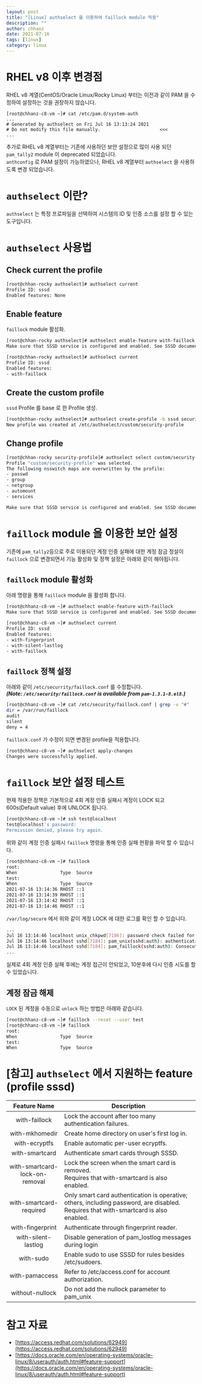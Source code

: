 ```yaml
---
layout: post
title: "[Linux] authselect 을 이용하여 faillock module 적용"
description: ""
author: chhanz
date: 2021-07-16
tags: [linux]
category: linux
---
```

   
# RHEL v8 이후 변경점
RHEL v8 계열(CentOS/Oracle Linux/Rocky Linux) 부터는 이전과 같이 PAM 을 수정하여 설정하는 것을 권장하지 않습니다.   
   
```console
[root@chhanz-c8-vm ~]# cat /etc/pam.d/system-auth 
...
# Generated by authselect on Fri Jul 16 13:13:24 2021
# Do not modify this file manually.                      <<<
...
```
   
추가로 RHEL v8 계열부터는 기존에 사용하던 보안 설정으로 많이 사용 되던 `pam_tally2` module 이 deprecated 되었습니다.     
`anthconfig` 로 PAM 설정이 가능하였으나, RHEL v8 계열부터 `authselect` 을 사용하도록 변경 되었습니다.   
   
# `authselect` 이란?
`authselect` 는 특정 프로파일을 선택하여 시스템의 ID 및 인증 소스를 설정 할 수 있는 도구입니다.   
   
# `authselect` 사용법
## Check current the profile
```bash
[root@chhan-rocky authselect]# authselect current 
Profile ID: sssd
Enabled features: None
```
   
## Enable feature 
`faillock` module 활성화.   
```bash
[root@chhan-rocky authselect]# authselect enable-feature with-faillock 
Make sure that SSSD service is configured and enabled. See SSSD documentation for more information.

[root@chhan-rocky authselect]# authselect current 
Profile ID: sssd
Enabled features:
- with-faillock
```
   
## Create the custom profile
`sssd` Profile 를 base 로 한 Profile 생성.   
```bash
[root@chhan-rocky authselect]# authselect create-profile -b sssd security-profile
New profile was created at /etc/authselect/custom/security-profile
```
   
## Change profile
```bash
[root@chhan-rocky security-profile]# authselect select custom/security-profile
Profile "custom/security-profile" was selected.
The following nsswitch maps are overwritten by the profile:
- passwd
- group
- netgroup
- automount
- services

Make sure that SSSD service is configured and enabled. See SSSD documentation for more information.
```
   
# `faillock` module 을 이용한 보안 설정
기존에 `pam_tally2`등으로 주로 이용되던 계정 인증 실패에 대한 계정 잠금 정설이 `faillock` 으로 변경되면서 기능 활성화 및 정책 설정은 아래와 같이 해야됩니다.   
   
## `faillock` module 활성화
아래 명령을 통해 `faillock` module 을 활성화 합니다.   
```bash
[root@chhanz-c8-vm ~]# authselect enable-feature with-faillock 
Make sure that SSSD service is configured and enabled. See SSSD documentation for more information.

[root@chhanz-c8-vm ~]# authselect current
Profile ID: sssd
Enabled features:
- with-fingerprint
- with-silent-lastlog
- with-faillock
```
   
## `faillock` 정책 설정
아래와 같이 `/etc/securrity/faillock.conf` 를 수정합니다.   
***(Note: `/etc/security/faillock.conf` is available from `pam-1.3.1-8.el8`.)***   
```bash
[root@chhanz-c8-vm ~]# cat /etc/security/faillock.conf | grep -v "#"
dir = /var/run/faillock
audit
silent
deny = 4
```
`faillock.conf` 가 수정이 되면 변경된 profile을 적용합니다.   
```bash
[root@chhanz-c8-vm ~]# authselect apply-changes 
Changes were successfully applied.
```
   
# `faillock` 보안 설정 테스트
현재 적용한 정책은 기본적으로 4회 계정 인증 실패시 계정이 LOCK 되고 600s(Default value) 후에 UNLOCK 됩니다.   
```bash
[root@chhanz-c8-vm ~]# ssh test@localhost
test@localhost's password: 
Permission denied, please try again.
```
위와 같이 계정 인증 실패시 `faillock` 명령을 통해 인증 실패 현황을 파악 할 수 있습니다.   
```bash
[root@chhanz-c8-vm ~]# faillock 
root:
When                Type  Source                                           Valid
test:
When                Type  Source                                           Valid
2021-07-16 13:14:36 RHOST ::1                                                  V
2021-07-16 13:14:39 RHOST ::1                                                  V
2021-07-16 13:14:42 RHOST ::1                                                  V
2021-07-16 13:14:46 RHOST ::1                                                  V
```
   
`/var/log/secure` 에서 위와 같이 계정 LOCK 에 대한 로그를 확인 할 수 있습니다.   
```bash
...
Jul 16 13:14:46 localhost unix_chkpwd[7186]: password check failed for user (test)
Jul 16 13:14:46 localhost sshd[7184]: pam_unix(sshd:auth): authentication failure; logname= uid=0 euid=0 tty=ssh ruser= rhost=::1  user=test
Jul 16 13:14:46 localhost sshd[7184]: pam_faillock(sshd:auth): Consecutive login failures for user test account temporarily locked              <<<
...
```
실제로 4회 계정 인증 실패 후에는 계정 접근이 안되었고, 10분후에 다시 인증 시도를 할 수 있었습니다.   
   
## 계정 잠금 해제
`LOCK` 된 계정을 수동으로 `unlock` 하는 방법은 아래와 같습니다.   
```bash
[root@chhanz-c8-vm ~]# faillock --reset --user test
[root@chhanz-c8-vm ~]# faillock 
root:
When                Type  Source                                           Valid
test:
When                Type  Source                                           Valid
```
   
# [참고] `authselect` 에서 지원하는 feature (profile sssd)


|Feature Name|Description|
|:-:|---|
|with-faillock|Lock the account after too many authentication failures.|
|with-mkhomedir|Create home directory on user's first log in.|
|with-ecryptfs|Enable automatic per-user ecryptfs.|
|with-smartcard|Authenticate smart cards through SSSD.|
|with-smartcard-lock-on-removal|Lock the screen when the smart card is removed. <br> Requires that with-smartcard is also enabled.|
|with-smartcard-required|Only smart card authentication is operative; others, including password, are disabled. Requires that with-smartcard is also enabled.|
|with-fingerprint|Authenticate through fingerprint reader.|
|with-silent-lastlog|Disable generation of pam_lostlog messages during login|
|with-sudo|Enable sudo to use SSSD for rules besides /etc/sudoers.|
|with-pamaccess|Refer to /etc/access.conf for account authorization.|
|without-nullock|Do not add the nullock parameter to pam_unix|
   
# 참고 자료
* [https://access.redhat.com/solutions/62949](https://access.redhat.com/solutions/62949)   
* [https://docs.oracle.com/en/operating-systems/oracle-linux/8/userauth/auth.html#feature-support](https://docs.oracle.com/en/operating-systems/oracle-linux/8/userauth/auth.html#feature-support)   